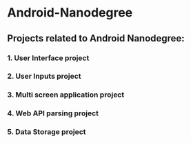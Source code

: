 # Android-Nanodegree
## Projects related to Android Nanodegree:
### 1. User Interface project
### 2. User Inputs project   
### 3. Multi screen application project
### 4. Web API parsing project
### 5. Data Storage project
